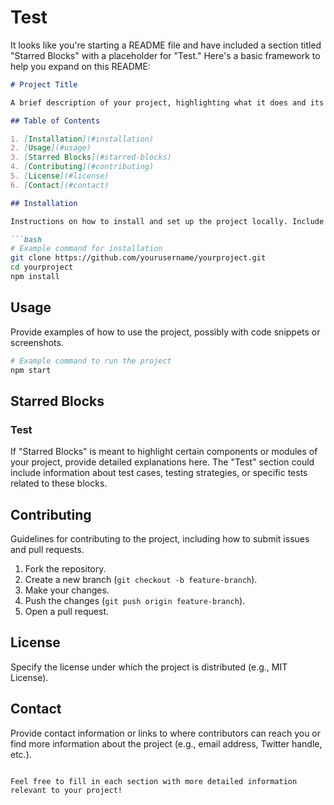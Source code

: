 # Test


It looks like you're starting a README file and have included a section titled "Starred Blocks" with a placeholder for "Test." Here's a basic framework to help you expand on this README:

```markdown
# Project Title

A brief description of your project, highlighting what it does and its main features.

## Table of Contents

1. [Installation](#installation)
2. [Usage](#usage)
3. [Starred Blocks](#starred-blocks)
4. [Contributing](#contributing)
5. [License](#license)
6. [Contact](#contact)

## Installation

Instructions on how to install and set up the project locally. Include any prerequisites or dependencies that need to be installed.

```bash
# Example command for installation
git clone https://github.com/yourusername/yourproject.git
cd yourproject
npm install
```

## Usage

Provide examples of how to use the project, possibly with code snippets or screenshots.

```bash
# Example command to run the project
npm start
```

## Starred Blocks

### Test

If "Starred Blocks" is meant to highlight certain components or modules of your project, provide detailed explanations here. The "Test" section could include information about test cases, testing strategies, or specific tests related to these blocks.

## Contributing

Guidelines for contributing to the project, including how to submit issues and pull requests.

1. Fork the repository.
2. Create a new branch (`git checkout -b feature-branch`).
3. Make your changes.
4. Push the changes (`git push origin feature-branch`).
5. Open a pull request.

## License

Specify the license under which the project is distributed (e.g., MIT License).

## Contact

Provide contact information or links to where contributors can reach you or find more information about the project (e.g., email address, Twitter handle, etc.).

```

Feel free to fill in each section with more detailed information relevant to your project!